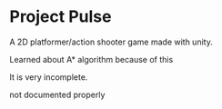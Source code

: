 # Project Pulse
 
A 2D platformer/action shooter game made with unity.

Learned about A* algorithm because of this

It is very incomplete.

not documented properly

